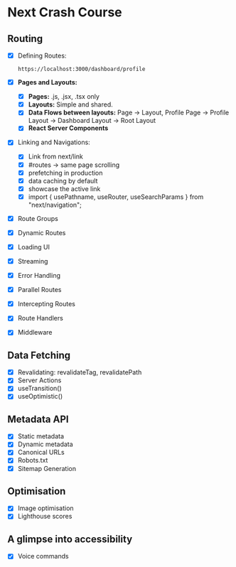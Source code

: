 # Next Crash Course

## Routing

- [x] Defining Routes:

  ```
  https://localhost:3000/dashboard/profile
  ```

- [x] **Pages and Layouts:**

  - [x] **Pages:** .js, .jsx, .tsx only
  - [x] **Layouts:** Simple and shared.
  - [x] **Data Flows between layouts:** Page -> Layout, Profile Page -> Profile Layout -> Dashboard Layout -> Root Layout
  - [x] **React Server Components**

- [x] Linking and Navigations:
  - [x] Link from next/link
  - [x] #routes -> same page scrolling
  - [x] prefetching in production
  - [x] data caching by default
  - [x] showcase the active link
  - [x] import { usePathname, useRouter, useSearchParams } from "next/navigation";
- [x] Route Groups
- [x] Dynamic Routes
- [x] Loading UI
- [x] Streaming
- [x] Error Handling
- [x] Parallel Routes
- [x] Intercepting Routes
- [x] Route Handlers
- [x] Middleware

## Data Fetching

- [x] Revalidating: revalidateTag, revalidatePath
- [x] Server Actions
- [x] useTransition()
- [x] useOptimistic()

## Metadata API

- [x] Static metadata
- [x] Dynamic metadata
- [x] Canonical URLs
- [x] Robots.txt
- [x] Sitemap Generation

## Optimisation

- [x] Image optimisation
- [x] Lighthouse scores

## A glimpse into accessibility

- [x] Voice commands
